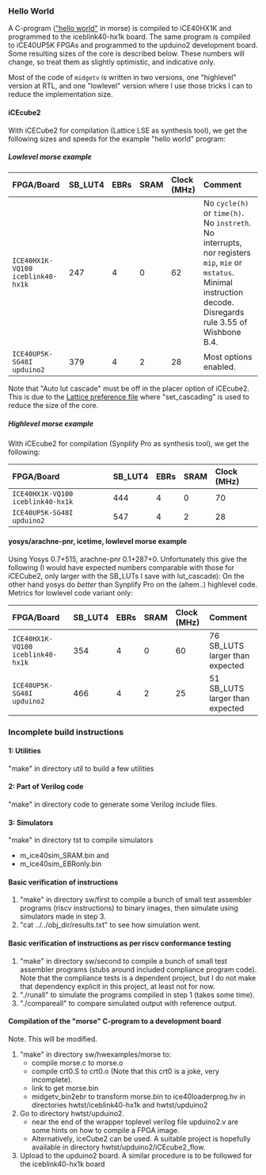 

### Hello World

A C-program (["hello world"](sw/hwexamples/morse/morse.c) in morse) is
compiled to iCE40HX1K and programmed to the iceblink40-hx1k board.
The same program is compiled to iCE40UP5K FPGAs and programmed to the
upduino2 development board. Some resulting sizes of the core is
described below.  These numbers will change, so treat them as
slightly optimistic, and indicative only.

Most of the code of `midgetv` is written in two versions, one
"highlevel" version at RTL, and one "lowlevel" version where I use
those tricks I can to reduce the implementation size.

#### iCEcube2

With iCECube2 for compilation (Lattice LSE as synthesis tool), we get the following sizes and speeds 
for the example "hello world" program:

##### Lowlevel morse example
FPGA/Board                          | SB_LUT4  | EBRs | SRAM | Clock  (MHz)  | Comment
:---------------------------------- | :------- | :--- | :--- | :---------- | :-------------------------
`ICE40HX1K-VQ100` `iceblink40-hx1k` | 247 | 4 | 0 | 62 | No `cycle(h)` or `time(h)`. No `instreth`. No interrupts, nor registers `mip`, `mie` or `mstatus`. Minimal instruction decode. Disregards rule 3.55 of Wishbone B.4.
`ICE40UP5K-SG48I` `upduino2`        | 379 | 4 | 2 | 28 | Most options enabled.

Note that "Auto lut cascade" must be off in the placer option of
iCEcube2. This is due to the [Lattice preference file](hwtst/upduino2/iCEcube2_flow/mytop_pcf_sbt.pcf)
 where "set_cascading" is used to reduce the size of the core.

##### Highlevel morse example
With iCEcube2 for compilation (Synplify Pro as synthesis tool), we get the following:

FPGA/Board                          | SB_LUT4  | EBRs | SRAM | Clock  (MHz)  
:---------------------------------- | :------- | :--- | :--- | :----------  
`ICE40HX1K-VQ100` `iceblink40-hx1k` | 444 | 4 | 0 | 70 
`ICE40UP5K-SG48I` `upduino2`        | 547 | 4 | 2 | 28


#### yosys/arachne-pnr, icetime, lowlevel morse example
Using Yosys 0.7+515, arachne-pnr 0.1+287+0.
Unfortunately this give the following
(I would have expected numbers comparable with those for iCECube2, only larger with the SB_LUTs
I save with lut_cascade): On the other hand yosys do *better* than Synplify Pro on the (ahem..) highlevel code.
Metrics for lowlevel code variant only:

FPGA/Board                          | SB_LUT4   | EBRs | SRAM | Clock (MHz) | Comment
:---------------------------------- | :------- | :--- | :--- | :---------- | :-------------------------
`ICE40HX1K-VQ100` `iceblink40-hx1k` | 354  |  4   |  0   | 60 | 76 SB_LUTS larger than expected
`ICE40UP5K-SG48I` `upduino2`        | 466  |  4   |  2   | 25 | 51 SB_LUTS larger than expected


### Incomplete build instructions

#### 1: Utilities
"make" in directory util to build a few utilities

#### 2: Part of Verilog code
"make" in directory code to generate some Verilog include files.

#### 3: Simulators
"make" in directory tst to compile simulators
 - m_ice40sim_SRAM.bin and
 - m_ice40sim_EBRonly.bin


#### Basic verification of instructions
1. "make" in directory sw/first to compile a bunch of small test
   assembler programs (riscv instructions) to binary images, then
   simulate using simulators made in step 3.
2. "cat ../../obj_dir/results.txt" to see how simulation went.

#### Basic verification of instructions as per riscv conformance testing
1. "make" in directory sw/second to compile a bunch of small test
   assembler programs (stubs around included compliance program code).
   Note that the compliance tests is a dependent project, but I do
   not make that dependency explicit in this project, at least not
   for now.
2. "./runall" to simulate the programs compiled in step 1 (takes some time).
3. "./compareall" to compare simulated output with reference output.

#### Compilation of the "morse" C-program to a development board
Note. This will be modified.
1. "make" in directory sw/hwexamples/morse to:
   - compile morse.c to morse.o
   - compile crt0.S to crt0.o (Note that this crt0 is a joke, very incomplete).
   - link to get morse.bin
   - midgetv_bin2ebr to transform morse.bin to ice40loaderprog.hv in
     directories hwtst/iceblink40-hx1k and hwtst/upduino2
1. Go to directory hwtst/upduino2.
   - near the end of the wrapper toplevel
     verilog file upduino2.v are some hints on how to compile a FPGA image.
   - Alternatively, iceCube2 can be used. A suitable project is hopefully
      available in directory hwtst/upduino2/iCEcube2_flow.
1. Upload to the upduino2 board. A similar procedure is to be followed for
   the iceblink40-hx1k board
   


